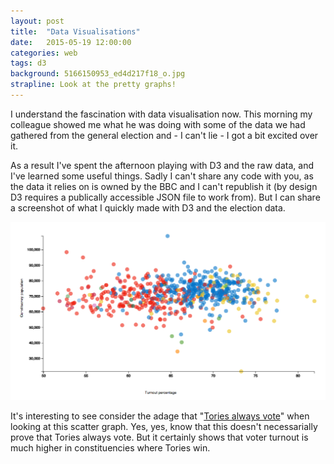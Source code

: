 ```yaml
---
layout: post
title:  "Data Visualisations"
date:   2015-05-19 12:00:00
categories: web
tags: d3
background: 5166150953_ed4d217f18_o.jpg
strapline: Look at the pretty graphs!
---
```


I understand the fascination with data visualisation now. This morning my colleague showed me what he was doing with some of the data we had gathered from the general election and - I can't lie - I got a bit excited over it. 

As a result I've spent the afternoon playing with D3 and the raw data, and I've learned some useful things. Sadly I can't share any code with you, as the data it relies on is owned by the BBC and I can't republish it (by design D3 requires a publically accessible JSON file to work from). But I can share a screenshot of what I quickly made with D3 and the election data.

![Screenshot of a scatter graph representing voter turnout vs constituency population size](/images/posts/data-visualisations/size-vs-turnout.png)

It's interesting to see consider the adage that "[Tories always vote](https://twitter.com/EmmaKennedy/status/596478834788044802)" when looking at this scatter graph. Yes, yes,  know that this doesn't necessarially prove that Tories always vote. But it certainly shows that voter turnout is much higher in constituencies where Tories win.
